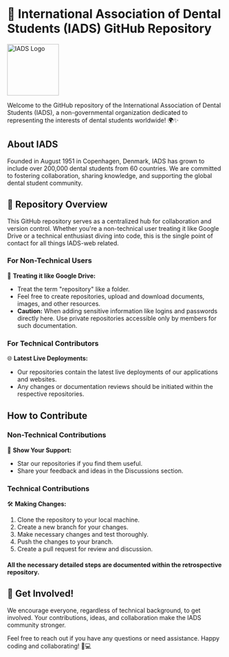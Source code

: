 # 🦷 International Association of Dental Students (IADS) GitHub Repository

<img src="https://i.ibb.co/bF9Qfcc/invoice-1.png" alt="IADS Logo" width="120">

Welcome to the GitHub repository of the International Association of Dental Students (IADS), a non-governmental organization dedicated to representing the interests of dental students worldwide! 🌍✨

## About IADS
Founded in August 1951 in Copenhagen, Denmark, IADS has grown to include over 200,000 dental students from 60 countries. We are committed to fostering collaboration, sharing knowledge, and supporting the global dental student community.

## 🚀 Repository Overview

This GitHub repository serves as a centralized hub for collaboration and version control. Whether you're a non-technical user treating it like Google Drive or a technical enthusiast diving into code, this is the single point of contact for all things IADS-web related.

### For Non-Technical Users

📂 **Treating it like Google Drive:**
- Treat the term "repository" like a folder.
- Feel free to create repositories, upload and download documents, images, and other resources.
- **Caution:** When adding sensitive information like logins and passwords directly here. Use private repositories accessible only by members for such documentation.

### For Technical Contributors

🌐 **Latest Live Deployments:**
- Our repositories contain the latest live deployments of our applications and websites.
- Any changes or documentation reviews should be initiated within the respective repositories.

## How to Contribute

### Non-Technical Contributions

🌟 **Show Your Support:**
- Star our repositories if you find them useful.
- Share your feedback and ideas in the Discussions section.

### Technical Contributions

🛠 **Making Changes:**
1. Clone the repository to your local machine.
2. Create a new branch for your changes.
3. Make necessary changes and test thoroughly.
4. Push the changes to your branch.
5. Create a pull request for review and discussion.

#### All the necessary detailed steps are documented within the retrospective repository.

## 🤝 Get Involved!

We encourage everyone, regardless of technical background, to get involved. Your contributions, ideas, and collaboration make the IADS community stronger.

Feel free to reach out if you have any questions or need assistance. Happy coding and collaborating! 🦷💻

